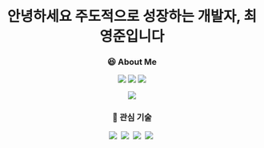 
<h1 align='center'>안녕하세요 주도적으로 성장하는 개발자, 최영준입니다 </h1>
<h3 align="center"> 😆 About Me  </h3>
<p align="center">
  <a href="https://choi2021.github.io"><img src="https://img.shields.io/badge/-Tech%20Blog-11B48A?style=flat-square&logo=Vimeo&logoColor=white&link=https://choi2021.github.io/"/></a>
  <a href="https://www.linkedin.com/in/%EC%98%81%EC%A4%80-%EC%B5%9C-3a316825a/"><img src="https://img.shields.io/badge/LinkedIn-0A66C2?style=flat-square&logo=Linkedin&logoColor=white&link=https://www.linkedin.com/in/jeongmin-lee-5ab898202/"/></a>
  <a href="mailto:juni2004c@gmail.com"><img src="https://img.shields.io/badge/Gmail-d14836?style=flat-square&logo=Gmail&logoColor=white&link=dlwoabsdk@gmail.com"/></a>
</p>

<p align="center">
  <a href="https://hits.seeyoufarm.com"><img src="https://hits.seeyoufarm.com/api/count/incr/badge.svg?url=https%3A%2F%2Fgithub.com%2Fchoi2021&count_bg=%2379C83D&title_bg=%23555555&icon=&icon_color=%23E7E7E7&title=hits&edge_flat=false"/></a>
</p>
<h3 align="center">🧐 관심 기술</h3>
<p align="center">
  <img src="https://img.shields.io/badge/Javascript-F7DF1D?style=flat-square&logo=javascript&logoColor=white"/></a>&nbsp
  <img src="https://img.shields.io/badge/Typescript-3178C6?style=flat-square&logo=Typescript&logoColor=white"/></a>&nbsp
  <img src="https://img.shields.io/badge/React-20232a?style=flat-square&logo=React&logoColor=#5bccea"/></a>&nbsp
  <img src="https://img.shields.io/badge/React_native-%2320232a.svg?style=flat-square&logo=react&logoColor=%2361DAFB"/></a>&nbsp 
  
</p>



